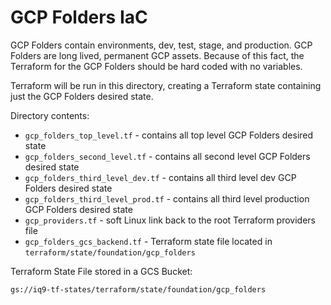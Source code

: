 # GCP Folders IaC

GCP Folders contain environments, dev, test, stage, and production. GCP Folders are long lived, permanent GCP assets.  Because of this fact, the Terraform for the GCP Folders should be hard coded with no variables.  

Terraform will be run in this directory, creating a Terraform state containing just the GCP Folders desired state.

Directory contents:

* `gcp_folders_top_level.tf` - contains all top level GCP Folders desired state
* `gcp_folders_second_level.tf` - contains all second level GCP Folders desired state
* `gcp_folders_third_level_dev.tf` - contains all third level dev GCP Folders desired state
* `gcp_folders_third_level_prod.tf` - contains all third level production GCP Folders desired state
* `gcp_providers.tf` - soft Linux link back to the root Terraform providers file
* `gcp_folders_gcs_backend.tf` - Terraform state file located in `terraform/state/foundation/gcp_folders`

Terraform State File stored in a GCS Bucket:

`gs://iq9-tf-states/terraform/state/foundation/gcp_folders`
